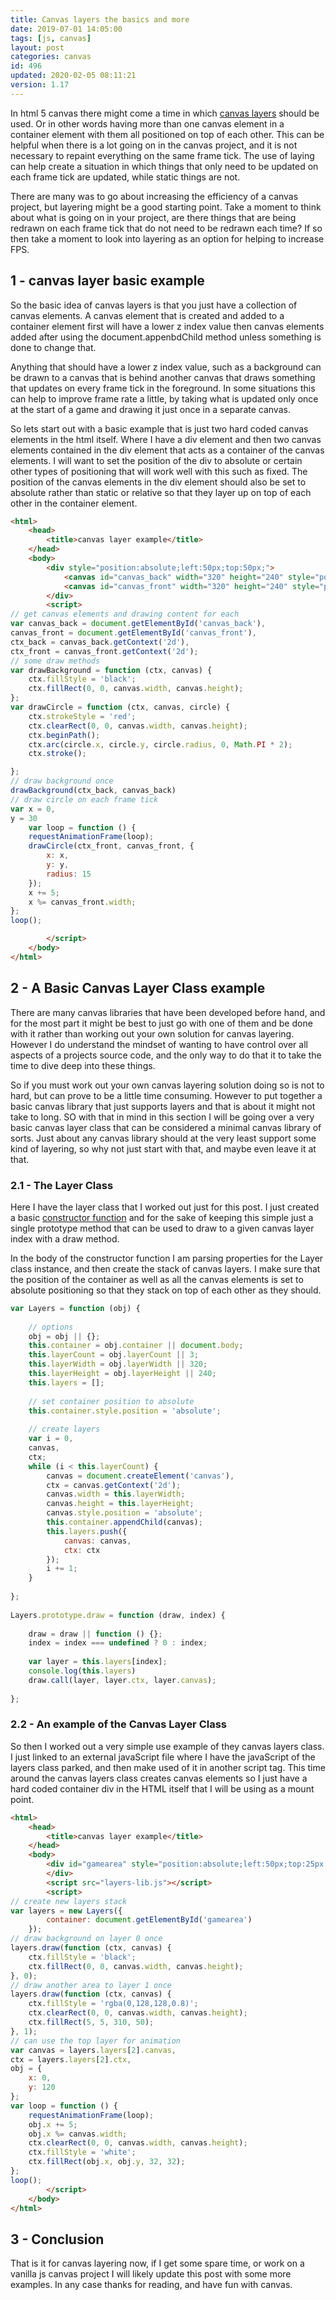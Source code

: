 ```yaml
---
title: Canvas layers the basics and more
date: 2019-07-01 14:05:00
tags: [js, canvas]
layout: post
categories: canvas
id: 496
updated: 2020-02-05 08:11:21
version: 1.17
---
```


In html 5 canvas there might come a time in which [canvas layers](https://stackoverflow.com/questions/3008635/html5-canvas-element-multiple-layers) should be used. Or in other words having more than one canvas element in a container element with them all positioned on top of each other. This can be helpful when there is a lot going on in the canvas project, and it is not necessary to repaint everything on the same frame tick. The use of laying can help create a situation in which things that only need to be updated on each frame tick are updated, while static things are not.

There are many was to go about increasing the efficiency of a canvas project, but layering might be a good starting point. Take a moment to think about what is going on in your project, are there things that are being redrawn on each frame tick that do not need to be redrawn each time? If so then take a moment to look into layering as an option for helping to increase FPS.

<!-- more -->

## 1 - canvas layer basic example

So the basic idea of canvas layers is that you just have a collection of canvas elements. A canvas element that is created and added to a container element first will have a lower z index value then canvas elements added after using the document.appenbdChild method unless something is done to change that. 

Anything that should have a lower z index value, such as a background can be drawn to a canvas that is behind another canvas that draws something that updates on every frame tick in the foreground. In some situations this can help to improve frame rate a little, by taking what is updated only once at the start of a game and drawing it just once in a separate canvas.

So lets start out with a basic example that is just two hard coded canvas elements in the html itself. Where I have a div element and then two canvas elements contained in the div element that acts as a container of the canvas elements. I will want to set the position of the div to absolute or certain other types of positioning that will work well with this such as fixed. The position of the canvas elements in the div element should also be set to absolute rather than static or relative so that they layer up on top of each other in the container element.

```html
<html>
    <head>
        <title>canvas layer example</title>
    </head>
    <body>
        <div style="position:absolute;left:50px;top:50px;">
            <canvas id="canvas_back" width="320" height="240" style="position:absolute;"></canvas>
            <canvas id="canvas_front" width="320" height="240" style="position:absolute;"></canvas>
        </div>
        <script>
// get canvas elements and drawing content for each
var canvas_back = document.getElementById('canvas_back'),
canvas_front = document.getElementById('canvas_front'),
ctx_back = canvas_back.getContext('2d'),
ctx_front = canvas_front.getContext('2d');
// some draw methods
var drawBackground = function (ctx, canvas) {
    ctx.fillStyle = 'black';
    ctx.fillRect(0, 0, canvas.width, canvas.height);
};
var drawCircle = function (ctx, canvas, circle) {
    ctx.strokeStyle = 'red';
    ctx.clearRect(0, 0, canvas.width, canvas.height);
    ctx.beginPath();
    ctx.arc(circle.x, circle.y, circle.radius, 0, Math.PI * 2);
    ctx.stroke();

};
// draw background once
drawBackground(ctx_back, canvas_back)
// draw circle on each frame tick
var x = 0,
y = 30
    var loop = function () {
    requestAnimationFrame(loop);
    drawCircle(ctx_front, canvas_front, {
        x: x,
        y: y,
        radius: 15
    });
    x += 5;
    x %= canvas_front.width;
};
loop();

        </script>
    </body>
</html>
```

## 2 - A Basic Canvas Layer Class example

There are many canvas libraries that have been developed before hand, and for the most part it might be best to just go with one of them and be done with it rather than working out your own solution for canvas layering. However I do understand the mindset of wanting to have control over all aspects of a projects source code, and the only way to do that it to take the time to dive deep into these things.

So if you must work out your own canvas layering solution doing so is not to hard, but can prove to be a little time consuming. However to put together a basic canvas library that just supports layers and that is about it might not take to long. SO with that in mind in this section I will be going over a very basic canvas layer class that can be considered a minimal canvas library of sorts. Just about any canvas library should at the very least support some kind of layering, so why not just start with that, and maybe even leave it at that.

### 2.1 - The Layer Class

Here I have the layer class that I worked out just for this post. I just created a basic [constructor function](/2019/02/27/js-javascript-constructor) and for the sake of keeping this simple just a single prototype method that can be used to draw to a given canvas layer index with a draw method.

In the body of the constructor function I am parsing properties for the Layer class instance, and then create the stack of canvas layers. I make sure that the position of the container as well as all the canvas elements is set to absolute positioning so that they stack on top of each other as they should.

```js
var Layers = function (obj) {
 
    // options
    obj = obj || {};
    this.container = obj.container || document.body;
    this.layerCount = obj.layerCount || 3;
    this.layerWidth = obj.layerWidth || 320;
    this.layerHeight = obj.layerHeight || 240;
    this.layers = [];
 
    // set container position to absolute
    this.container.style.position = 'absolute';
 
    // create layers
    var i = 0,
    canvas,
    ctx;
    while (i < this.layerCount) {
        canvas = document.createElement('canvas'),
        ctx = canvas.getContext('2d');
        canvas.width = this.layerWidth;
        canvas.height = this.layerHeight;
        canvas.style.position = 'absolute';
        this.container.appendChild(canvas);
        this.layers.push({
            canvas: canvas,
            ctx: ctx
        });
        i += 1;
    }
 
};
 
Layers.prototype.draw = function (draw, index) {
 
    draw = draw || function () {};
    index = index === undefined ? 0 : index;
 
    var layer = this.layers[index];
    console.log(this.layers)
    draw.call(layer, layer.ctx, layer.canvas);
 
};
```

### 2.2 - An example of the Canvas Layer Class

So then I worked out a very simple use example of they canvas layers class. I just linked to an external javaScript file where I have the javaScript of the layers class parked, and then make used of it in another script tag. This time around the canvas layers class creates canvas elements so I just have a hard coded container div in the HTML itself that I will be using as a mount point.

```html
<html>
    <head>
        <title>canvas layer example</title>
    </head>
    <body>
        <div id="gamearea" style="position:absolute;left:50px;top:25px;">
        </div>
        <script src="layers-lib.js"></script>
        <script>
// create new layers stack
var layers = new Layers({
        container: document.getElementById('gamearea')
    });
// draw background on layer 0 once
layers.draw(function (ctx, canvas) {
    ctx.fillStyle = 'black';
    ctx.fillRect(0, 0, canvas.width, canvas.height);
}, 0);
// draw another area to layer 1 once
layers.draw(function (ctx, canvas) {
    ctx.fillStyle = 'rgba(0,128,128,0.8)';
    ctx.clearRect(0, 0, canvas.width, canvas.height);
    ctx.fillRect(5, 5, 310, 50);
}, 1);
// can use the top layer for animation
var canvas = layers.layers[2].canvas,
ctx = layers.layers[2].ctx,
obj = {
    x: 0,
    y: 120
};
var loop = function () {
    requestAnimationFrame(loop);
    obj.x += 5;
    obj.x %= canvas.width;
    ctx.clearRect(0, 0, canvas.width, canvas.height);
    ctx.fillStyle = 'white';
    ctx.fillRect(obj.x, obj.y, 32, 32);
};
loop();
        </script>
    </body>
</html>
```

## 3 - Conclusion

That is it for canvas layering now, if I get some spare time, or work on a vanilla js canvas project I will likely update this post with some more examples. In any case thanks for reading, and have fun with canvas.